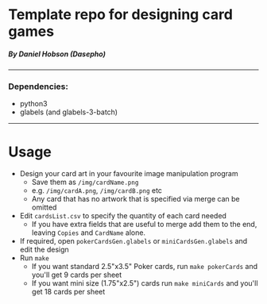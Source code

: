 Template repo for designing card games
=======================================
##### By Daniel Hobson (Dasepho)

----------
### Dependencies:
 - python3
 - glabels (and glabels-3-batch)

 ----------
# Usage
 - Design your card art in your favourite image manipulation program
   - Save them as ```/img/cardName.png```
   - e.g. ```/img/cardA.png```, ```/img/cardB.png``` etc
   - Any card that has no artwork that is specified via merge can be omitted
 - Edit ```cardsList.csv``` to specify the quantity of each card needed
   - If you have extra fields that are useful to merge add them to the end, leaving ```Copies``` and ```CardName``` alone.
 - If required, open ```pokerCardsGen.glabels``` or ```miniCardsGen.glabels``` and edit the design
 - Run ```make```
    - If you want standard 2.5"x3.5" Poker cards, run ```make pokerCards``` and you'll get 9 cards per sheet
    - If you want mini size (1.75"x2.5") cards run ```make miniCards``` and you'll get 18 cards per sheet
 